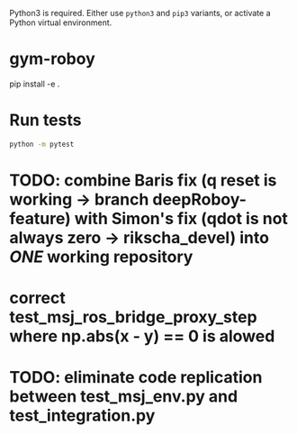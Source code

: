 Python3 is required. Either use `python3` and `pip3` variants, or activate a Python virtual environment.

# gym-roboy
pip install -e .

# Run tests
```bash
python -m pytest
```
# TODO: combine Baris fix (q reset is working -> branch deepRoboy-feature) with Simon's fix (qdot is not always zero -> rikscha_devel) into *ONE* working repository
# correct test_msj_ros_bridge_proxy_step where np.abs(x - y) == 0 is alowed

# TODO: eliminate code replication between test_msj_env.py and test_integration.py